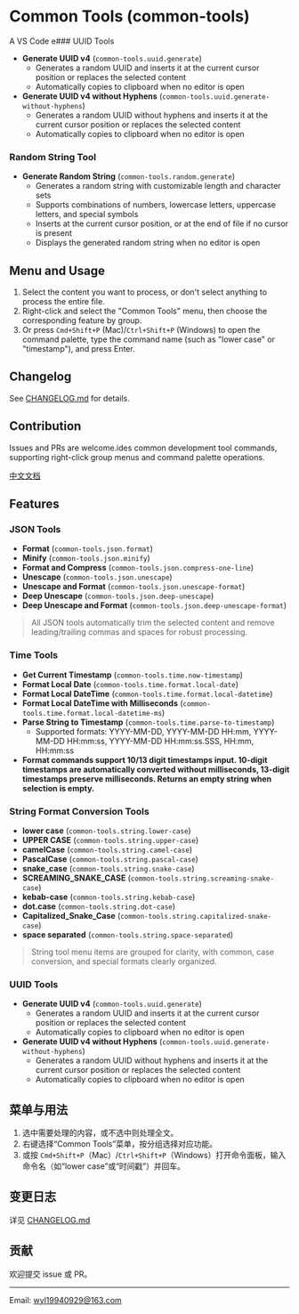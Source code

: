 # Common Tools (common-tools)

A VS Code e### UUID Tools
- **Generate UUID v4** (`common-tools.uuid.generate`)
  - Generates a random UUID and inserts it at the current cursor position or replaces the selected content
  - Automatically copies to clipboard when no editor is open
- **Generate UUID v4 without Hyphens** (`common-tools.uuid.generate-without-hyphens`)
  - Generates a random UUID without hyphens and inserts it at the current cursor position or replaces the selected content
  - Automatically copies to clipboard when no editor is open

### Random String Tool
- **Generate Random String** (`common-tools.random.generate`)
  - Generates a random string with customizable length and character sets
  - Supports combinations of numbers, lowercase letters, uppercase letters, and special symbols
  - Inserts at the current cursor position, or at the end of file if no cursor is present
  - Displays the generated random string when no editor is open

## Menu and Usage
1. Select the content you want to process, or don't select anything to process the entire file.
2. Right-click and select the "Common Tools" menu, then choose the corresponding feature by group.
3. Or press `Cmd+Shift+P` (Mac)/`Ctrl+Shift+P` (Windows) to open the command palette, type the command name (such as "lower case" or "timestamp"), and press Enter.

## Changelog
See [CHANGELOG.md](./CHANGELOG.md) for details.

## Contribution
Issues and PRs are welcome.ides common development tool commands, supporting right-click group menus and command palette operations.

[中文文档](./README.cn.md)

## Features

### JSON Tools
- **Format** (`common-tools.json.format`)
- **Minify** (`common-tools.json.minify`)
- **Format and Compress** (`common-tools.json.compress-one-line`)
- **Unescape** (`common-tools.json.unescape`)
- **Unescape and Format** (`common-tools.json.unescape-format`)
- **Deep Unescape** (`common-tools.json.deep-unescape`)
- **Deep Unescape and Format** (`common-tools.json.deep-unescape-format`)

> All JSON tools automatically trim the selected content and remove leading/trailing commas and spaces for robust processing.

### Time Tools
- **Get Current Timestamp** (`common-tools.time.now-timestamp`)
- **Format Local Date** (`common-tools.time.format.local-date`)
- **Format Local DateTime** (`common-tools.time.format.local-datetime`)
- **Format Local DateTime with Milliseconds** (`common-tools.time.format.local-datetime-ms`)
- **Parse String to Timestamp** (`common-tools.time.parse-to-timestamp`)
  - Supported formats: YYYY-MM-DD, YYYY-MM-DD HH:mm, YYYY-MM-DD HH:mm:ss, YYYY-MM-DD HH:mm:ss.SSS, HH:mm, HH:mm:ss
- **Format commands support 10/13 digit timestamps input. 10-digit timestamps are automatically converted without milliseconds, 13-digit timestamps preserve milliseconds. Returns an empty string when selection is empty.**

### String Format Conversion Tools
- **lower case** (`common-tools.string.lower-case`)
- **UPPER CASE** (`common-tools.string.upper-case`)
- **camelCase** (`common-tools.string.camel-case`)
- **PascalCase** (`common-tools.string.pascal-case`)
- **snake_case** (`common-tools.string.snake-case`)
- **SCREAMING_SNAKE_CASE** (`common-tools.string.screaming-snake-case`)
- **kebab-case** (`common-tools.string.kebab-case`)
- **dot.case** (`common-tools.string.dot-case`)
- **Capitalized_Snake_Case** (`common-tools.string.capitalized-snake-case`)
- **space separated** (`common-tools.string.space-separated`)

> String tool menu items are grouped for clarity, with common, case conversion, and special formats clearly organized.

### UUID Tools
- **Generate UUID v4** (`common-tools.uuid.generate`)
  - Generates a random UUID and inserts it at the current cursor position or replaces the selected content
  - Automatically copies to clipboard when no editor is open
- **Generate UUID v4 without Hyphens** (`common-tools.uuid.generate-without-hyphens`)
  - Generates a random UUID without hyphens and inserts it at the current cursor position or replaces the selected content
  - Automatically copies to clipboard when no editor is open

## 菜单与用法
1. 选中需要处理的内容，或不选中则处理全文。
2. 右键选择“Common Tools”菜单，按分组选择对应功能。
3. 或按 `Cmd+Shift+P`（Mac）/`Ctrl+Shift+P`（Windows）打开命令面板，输入命令名（如“lower case”或“时间戳”）并回车。

## 变更日志
详见 [CHANGELOG.md](./CHANGELOG.md)

## 贡献
欢迎提交 issue 或 PR。

---

Email: wyl19940929@163.com